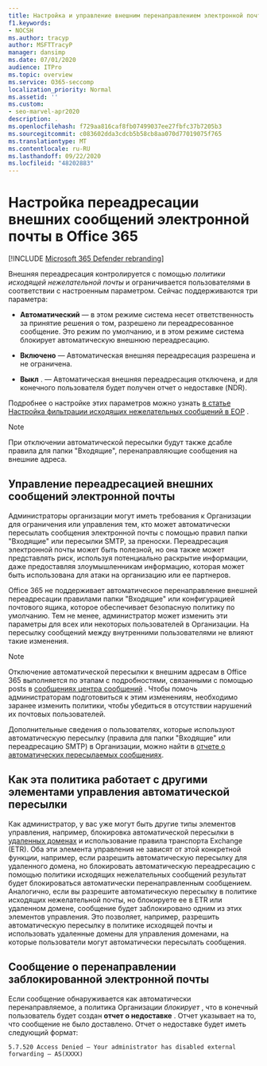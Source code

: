 ```yaml
---
title: Настройка и управление внешним перенаправлением электронной почты, автоматической переадресации, отказ в доступе к 5.7.520, отключению внешней переадресации, администратор отключил внешнюю переадресацию, политику защиты от нежелательной почты
f1.keywords:
- NOCSH
ms.author: tracyp
author: MSFTTracyP
manager: dansimp
ms.date: 07/01/2020
audience: ITPro
ms.topic: overview
ms.service: O365-seccomp
localization_priority: Normal
ms.assetid: ''
ms.custom:
- seo-marvel-apr2020
description: .
ms.openlocfilehash: f729aa816caf8fb07499037ee27fbfc37b7205b3
ms.sourcegitcommit: c083602dda3cdcb5b58cb8aa070d77019075f765
ms.translationtype: MT
ms.contentlocale: ru-RU
ms.lasthandoff: 09/22/2020
ms.locfileid: "48202883"
---
```

# <a name="configuring-external-email-forwarding-in-office-365"></a>Настройка переадресации внешних сообщений электронной почты в Office 365

[!INCLUDE [Microsoft 365 Defender rebranding](../includes/microsoft-defender-for-office.md)]


Внешняя переадресация контролируется с помощью *политики исходящей нежелательной почты* и ограничивается пользователями в соответствии с настроенным параметром. Сейчас поддерживаются три параметра:

- **Автоматический** — в этом режиме система несет ответственность за принятие решения о том, разрешено ли переадресованное сообщение.  Это режим по умолчанию, и в этом режиме система блокирует автоматическую внешнюю переадресацию.

- **Включено** — Автоматическая внешняя переадресация разрешена и не ограничена.

- **Выкл** . — Автоматическая внешняя переадресация отключена, и для конечного пользователя будет получен отчет о недоставке (NDR).

Подробнее о настройке этих параметров можно узнать [в статье Настройка фильтрации исходящих нежелательных сообщений в EOP](https://docs.microsoft.com/microsoft-365/security/office-365-security/configure-the-outbound-spam-policy?view=o365-worldwide&preserve-view=true) .

> [!NOTE]
> При отключении автоматической пересылки будут также дсабле правила для папки "Входящие", перенаправляющие сообщения на внешние адреса.

## <a name="controlling-external-email-forwarding"></a>Управление переадресацией внешних сообщений электронной почты

Администраторы организации могут иметь требования к Организации для ограничения или управления тем, кто может автоматически пересылать сообщения электронной почты с помощью правил папки "Входящие" или пересылки SMTP, за преноски. Переадресация электронной почты может быть полезной, но она также может представлять риск, используя потенциально раскрытие информации, даже предоставляя злоумышленникам информацию, которая может быть использована для атаки на организацию или ее партнеров.

Office 365 не поддерживает автоматическое перенаправление внешней переадресации правилами папки "Входящие" или конфигурацией почтового ящика, которое обеспечивает безопасную политику по умолчанию. Тем не менее, администратор может изменить эти параметры для всех или некоторых пользователей в Организации. На пересылку сообщений между внутренними пользователями не влияют такие изменения.

> [!NOTE]
> Отключение автоматической пересылки к внешним адресам в Office 365 выполняется по этапам с подробностями, связанными с помощью posts в [сообщениях центра сообщений](https://admin.microsoft.com/Adminportal/Home?source=applauncher&ref=/MessageCenter) . Чтобы помочь администраторам подготовиться к этим изменениям, необходимо заранее изменить политики, чтобы убедиться в отсутствии нарушений их почтовых пользователей.

Дополнительные сведения о пользователях, которые используют автоматическую пересылку (правила для папки "Входящие" или переадресацию SMTP) в Организации, можно найти в [отчете о автоматических пересылаемых сообщениях](https://docs.microsoft.com/microsoft-365/security/office-365-security/mfi-auto-forwarded-messages-report?view=o365-worldwide&preserve-view=true).

## <a name="how-does-this-policy-work-with-other-automatic-forwarding-controls"></a>Как эта политика работает с другими элементами управления автоматической пересылки

Как администратор, у вас уже могут быть другие типы элементов управления, например, блокировка автоматической пересылки в [удаленных доменах](https://docs.microsoft.com/exchange/mail-flow-best-practices/remote-domains/remote-domains) и использование правила транспорта Exchange (ETR). Оба эти элемента управления не зависят от этой конкретной функции, например, если разрешить автоматическую пересылку для удаленного домена, но блокировать автоматическую переадресацию с помощью политики исходящих нежелательных сообщений результат будет блокироваться автоматически перенаправленным сообщением. Аналогично, если вы разрешите автоматическую пересылку в политике исходящих нежелательной почты, но блокируете ее в ETR или удаленном домене, сообщение будет заблокировано одним из этих элементов управления. Это позволяет, например, разрешить автоматическую пересылку в политике исходящей почты и использовать удаленные домены для управления доменами, на которые пользователи могут автоматически пересылать сообщения.


## <a name="the-blocked-email-forwarding-message"></a>Сообщение о перенаправлении заблокированной электронной почты

Если сообщение обнаруживается как автоматически перенаправляемое, а политика Организации *блокирует* , что в конечный пользователь будет создан **отчет о недоставке** . Отчет указывает на то, что сообщение не было доставлено. Отчет о недоставке будет иметь следующий формат: 

`5.7.520 Access Denied – Your administrator has disabled external forwarding – AS(XXXX)`
